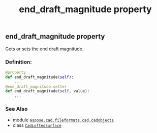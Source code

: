 ﻿---
title: end_draft_magnitude property
second_title: Aspose.CAD for Python via .NET API References
description: 
type: docs
weight: 250
url: /python-net/aspose.cad.fileformats.cad.cadobjects/cadloftedsurface/end_draft_magnitude/
is_root: false
---

## end_draft_magnitude property


Gets or sets the end draft magnitude.
### Definition:
```python
@property
def end_draft_magnitude(self):
    ...
@end_draft_magnitude.setter
def end_draft_magnitude(self, value):
    ...
```

### See Also
* module [`aspose.cad.fileformats.cad.cadobjects`](../../)
* class [`CadLoftedSurface`](/cad/python-net/aspose.cad.fileformats.cad.cadobjects/cadloftedsurface)
